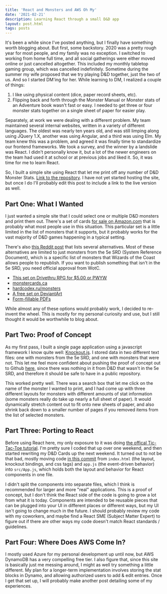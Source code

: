 ```yaml
---
title: 'React and Monsters and AWS Oh My'
date: '2021-02-21'
description: Learning React through a small D&D app
layout: post.html
tags: posts
---
```

It's been a while since I've posted anything, but I finally have something worth blogging about. But first, some backstory. 2020 was a pretty rough year for most people, and my family was no exception. I switched to working from home full time, and all social gatherings were either moved online or just cancelled altogether. This included my monthly tabletop gaming group, which was cancelled indefinitely. Sometime during the summer my wife proposed that we try playing D&D together, just the two of us. And so I started DM'ing for her. While learning to DM, I realized a couple of things:
1. I like using physical content (dice, paper record sheets, etc).
2. Flipping back and forth through the Monster Manual or Monster stats of an Adventure book wasn't fast or easy. I needed to get three or four monster stats together on a single sheet of paper for easier play.

Separately, at work we were dealing with a different problem. My team maintained several internal websites, written in a variety of different languages. The oldest was nearly ten years old, and was still limping along using JQuery 1.X, another was using Angular, and a third was using Elm. My team knew this was a problem, and agreed it was finally time to standardize our frontend frameworks. We took a survey, and the winner by a landslide was React. I didn't personally know it, but a lot of the newer engineers on the team had used it at school or at previous jobs and liked it. So, it was time for me to learn React.

So, I built a simple site using React that let me print off any number of D&D Monster Stats. [Link to the repository](https://github.com/johnsiddoway/dnd-cards). I have not yet started hosting the site, but once I do I'll probably edit this post to include a link to the live version as well.

## Part One: What I Wanted

I just wanted a simple site that I could select one or multiple D&D monsters and print them out. There's a set of cards [for sale on Amazon.com](https://smile.amazon.com/dp/B07KJFS9VM) that is probably what most people use in this situation. This particular set is a little limited in the list of monsters that it supports, but it probably works for the vast majority of D&D games happening in a typical setting.

There's also [this Reddit post](https://www.reddit.com/r/DMAcademy/comments/8i5ngw/monster_stats_cards/) that lists several alternatives. Most of these alternatives are limited to just monsters from the 5e SRD (System Reference Document), which is a specific list of monsters that Wizards of the Coast allows people to republish. If you want to publish something that isn't in the 5e SRD, you need official approval from WotC.

* [This set on Drivethru RPG for $5.00 or PWYW](https://www.drivethrurpg.com/product/205572)
* [monstercards.ca](http://monstercards.ca/)
* [hardcodex.ru/monsters](http://hardcodex.ru/monsters/)
* [A free set on DeviantArt](https://www.deviantart.com/almega-3/gallery/58595208/dnd-5e-monster-cards)
* [Form-fillable PDFs](https://www.thearcanelibrary.com/collections/all/products/fillable-monster-cards)

While almost any of these options would probably work, I decided to re-invent the wheel. This is mostly for my personal curiosity and use, but I still thought it would be worthwhile to blog about.

## Part Two: Proof of Concept

As my first pass, I built a single page application using a javascript framework I know quite well: [Knockout.js](https://knockoutjs.com/). I stored data in two different text files: one with monsters from the 5e SRD, and one with monsters that were not. This let me feel more confident about pushing the proof of concept out to Github [here](https://github.com/johnsiddoway/dnd-cards/tree/93a50c16f11092bcc791188b2674817691fbd042), since there was nothing in it from D&D that wasn't in the 5e SRD, and therefore it should be safe to have in a public repository.

This worked pretty well. There was a search box that let me click on the name of the monster I wanted to print, and I had come up with three different layouts for monsters with different amounts of stat information (some monsters really do take up nearly a full sheet of paper). It would dynamically stretch content out to fit onto new sheets of paper, and also shrink back down to a smaller number of pages if you removed items from the list of selected monsters.

## Part Three: Porting to React

Before using React here, my only exposure to it was doing [the offical Tic-Tac-Toe tutorial](https://reactjs.org/tutorial/tutorial.html). I'm pretty sure I coded that up over one weekend, and then started rewriting my D&D Cards up the next weekend. It turned out to not be that bad, mostly moving code [in this commit](https://github.com/johnsiddoway/dnd-cards/commit/5b946c9d886017e252502380e326a29a97b9d622) from `index.html` (the layout, knockout bindings, and css tags) and `app.js` (the event-driven behavior) into `src/App.js`, which holds both the layout and behavior for React components in one file.

I didn't split the components into separate files, which I think is recommended for larger and more "real" applications. This is a proof of concept, but I don't think the React side of the code is going to grow a lot from what it is today. Components are intended to be reusable pieces that can be plugged into your UI in different places or different ways, but my UI isn't going to change much in the future. I should probably review my code with my coworkers, and maybe find a React SME (Subject Matter Expert) to figure out if there are other ways my code doesn't match React standards / guidelines.

## Part Four: Where Does AWS Come In?

I mostly used Azure for my personal development up until now, but AWS DynamoDB has a very compelling free tier. I also figure that, since this site is basically just me messing around, I might as well try something a little different. My plan for a longer-term implementation involves storing the stat blocks in Dynamo, and allowing authorized users to add & edit entries. Once I get that set up, I will probably make another post detailing some of my experiences.